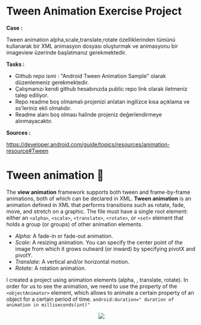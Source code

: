 # Tween Animation Exercise Project

**Case :**  

Tween animation alpha,scale,translate,rotate özelliklerinden tümünü kullanarak bir XML animasyon dosyası oluşturmak ve  animasyonu bir imageview üzerinde başlatmanız gerekmektedir.

**Tasks :** 

- Github repo ismi :  "Android Tween Animation Sample" olarak düzenlemeniz gerekmektedir.
- Çalışmanızı kendi github hesabınızda public repo link olarak iletmeniz talep ediliyor. 
- Repo readme boş olmamalı projenizi anlatan ingilizce kısa açıklama ve ss'leriniz ekli olmalıdır. 
- Readme alanı boş olması halinde projeniz değerlendirmeye alınmayacaktır.

**Sources :**  

https://developer.android.com/guide/topics/resources/animation-resource#Tween

# **Tween animation** :star2:


The **view animation** framework supports both tween and frame-by-frame animations, both of which can be declared in XML. **Tween animation** is an animation defined in XML that performs transitions such as rotate, fade, move, and stretch on a graphic.
The file must have a single root element: either an `<alpha>`, `<scale>`, `<translate>`, `<rotate>`, or `<set>` element that holds a group (or groups) of other animation elements.
- *Alpha:* A fade-in or fade-out animation. 
- *Scale:* A resizing animation. You can specify the center point of the image from which it grows outward (or inward) by specifying pivotX and pivotY.
- *Translate:* A vertical and/or horizontal motion.
- *Rotate:* A rotation animation.<br/>

I created a project using animation elements (alpha, <scale>, translate, rotate).
In order for us to see the animation, we need to use the property of the `<objectAnimator>` element, which allows to animate a certain property of an object for a certain period of time. `android:duration=" duration of animation in milliseconds(int)"`
  
  <p align="center"> <img src="https://user-images.githubusercontent.com/42353797/165071479-b5683a40-2b0b-4ed3-af3d-cd9bd210af05.gif" /></p>


